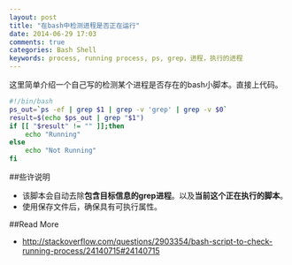 ```yaml
---
layout: post
title: "在bash中检测进程是否正在运行"
date: 2014-06-29 17:03
comments: true
categories: Bash Shell
keywords: process, running process, ps, grep，进程，执行的进程
---
```


这里简单介绍一个自己写的检测某个进程是否存在的bash小脚本。直接上代码。
<!--more-->
```bash
#!/bin/bash
ps_out=`ps -ef | grep $1 | grep -v 'grep' | grep -v $0`
result=$(echo $ps_out | grep "$1")
if [[ "$result" != "" ]];then
    echo "Running"
else
    echo "Not Running"
fi
```
##些许说明
  * 该脚本会自动去除**包含目标信息的grep进程**。以及**当前这个正在执行的脚本**。
  * 使用保存文件后，确保具有可执行属性。

##Read More
  * http://stackoverflow.com/questions/2903354/bash-script-to-check-running-process/24140715#24140715
